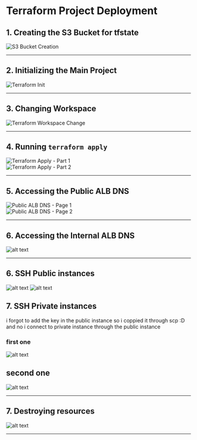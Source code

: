 # Terraform Project Deployment

## 1. Creating the S3 Bucket for tfstate

![S3 Bucket Creation](<WhatsApp Image 2025-09-22 at 22.57.39_ceef1466.jpg>)

---

## 2. Initializing the Main Project

![Terraform Init](<WhatsApp Image 2025-09-22 at 23.09.54_8d867af5.jpg>)

---

## 3. Changing Workspace

![Terraform Workspace Change](<WhatsApp Image 2025-09-22 at 23.10.54_f76c9c3f.jpg>)

---

## 4. Running `terraform apply`

![Terraform Apply - Part 1](<WhatsApp Image 2025-09-22 at 23.12.46_4a22151c.jpg>)  
![Terraform Apply - Part 2](<WhatsApp Image 2025-09-22 at 23.18.07_3d456f2b.jpg>)

---

## 5. Accessing the Public ALB DNS

![Public ALB DNS - Page 1](<WhatsApp Image 2025-09-22 at 23.19.10_1de2f175.jpg>)  
![Public ALB DNS - Page 2](<WhatsApp Image 2025-09-22 at 23.19.22_98c5ed9a.jpg>)

---

## 6. Accessing the Internal ALB DNS
![alt text]({67B586BC-106F-474A-81DF-EFC6C37FD32C}.png)

---

## 6. SSH Public instances
![alt text]({3FEDF475-9B40-4D36-A4D0-3908E459156F}.png)
![alt text]({519DC214-2A5F-40A7-AC6C-97F975D6F032}.png)


## 7. SSH Private instances
i forgot to add the key in the public instance so i coppied it through scp :D
and no i connect to private instance through the public instance

### first one
![alt text]({C42C39B6-A733-4C9B-B3C6-74FB3E5FB8C4}.png)

## second one
![alt text]({B4B1F5A9-293F-49DB-9CED-A3B5A9C47A27}.png)

---

## 7. Destroying resources

![alt text]({A0CB59EF-D6AE-476B-A931-F945F053C6AB}.png)

---
